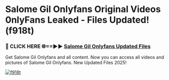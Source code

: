 # Salome Gil Onlyfans Original Videos 0nlyFans Leaked - Files Updated! (f918t)

<h3>🔴 CLICK HERE 🌐==►► <a href="https://tinyurl.com/2wckxsce" rel="nofollow">Salome Gil Onlyfans Updated Files</a></h3>

Get Salome Gil Onlyfans and all content. Now you can access all videos and pictures of Salome Gil Onlyfans. New Updated Files 2025!

[![f918t](https://i.imgur.com/AFduVYN.gif)](https://tinyurl.com/2wckxsce)
